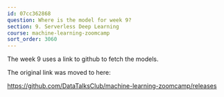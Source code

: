 ```yaml
---
id: 07cc362868
question: Where is the model for week 9?
section: 9. Serverless Deep Learning
course: machine-learning-zoomcamp
sort_order: 3060
---
```


The week 9 uses a link to github to fetch the models.

The original link was moved to here:

https://github.com/DataTalksClub/machine-learning-zoomcamp/releases

